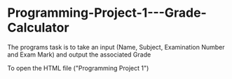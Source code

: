 # Programming-Project-1---Grade-Calculator
The programs task is to take an input (Name, Subject, Examination Number and Exam Mark) and output the associated Grade

To open the HTML file ("Programming Project 1")
